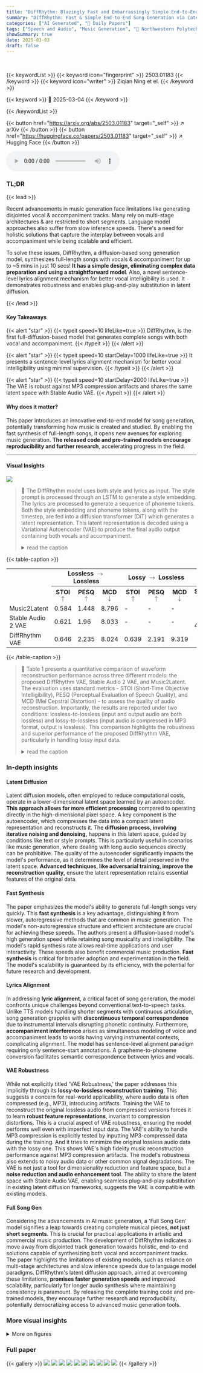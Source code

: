 ```yaml
---
title: "DiffRhythm: Blazingly Fast and Embarrassingly Simple End-to-End Full-Length Song Generation with Latent Diffusion"
summary: "DiffRhythm: Fast & Simple End-to-End Song Generation via Latent Diffusion, creating full songs (4+ mins) with vocal & accompaniment in seconds!"
categories: ["AI Generated", "🤗 Daily Papers"]
tags: ["Speech and Audio", "Music Generation", "🏢 Northwestern Polytechnical University",]
showSummary: true
date: 2025-03-03
draft: false
---
```


<br>

{{< keywordList >}}
{{< keyword icon="fingerprint" >}} 2503.01183 {{< /keyword >}}
{{< keyword icon="writer" >}} Ziqian Ning et el. {{< /keyword >}}
 
{{< keyword >}} 🤗 2025-03-04 {{< /keyword >}}
 
{{< /keywordList >}}

{{< button href="https://arxiv.org/abs/2503.01183" target="_self" >}}
↗ arXiv
{{< /button >}}
{{< button href="https://huggingface.co/papers/2503.01183" target="_self" >}}
↗ Hugging Face
{{< /button >}}



<audio controls>
    <source src="https://ai-paper-reviewer.com/2503.01183/podcast.wav" type="audio/wav">
    Your browser does not support the audio element.
</audio>


### TL;DR


{{< lead >}}

Recent advancements in music generation face limitations like generating disjointed vocal & accompaniment tracks. Many rely on multi-stage architectures & are restricted to short segments. Language model approaches also suffer from slow inference speeds. There's a need for holistic solutions that capture the interplay between vocals and accompaniment while being scalable and efficient.



To solve these issues, DiffRhythm, a diffusion-based song generation model, synthesizes full-length songs with vocals & accompaniment for up to ~5 mins in just 10 secs! **It has a simple design, eliminating complex data preparation and using a straightforward model**. Also, a novel sentence-level lyrics alignment mechanism for better vocal intelligibility is used. It demonstrates robustness and enables plug-and-play substitution in latent diffusion.

{{< /lead >}}


#### Key Takeaways

{{< alert "star" >}}
{{< typeit speed=10 lifeLike=true >}} DiffRhythm, is the first full-diffusion-based model that generates complete songs with both vocal and accompaniment. {{< /typeit >}}
{{< /alert >}}

{{< alert "star" >}}
{{< typeit speed=10 startDelay=1000 lifeLike=true >}} It presents a sentence-level lyrics alignment mechanism for better vocal intelligibility using minimal supervision. {{< /typeit >}}
{{< /alert >}}

{{< alert "star" >}}
{{< typeit speed=10 startDelay=2000 lifeLike=true >}} The VAE is robust against MP3 compression artifacts and shares the same latent space with Stable Audio VAE. {{< /typeit >}}
{{< /alert >}}

#### Why does it matter?
This paper introduces an innovative end-to-end model for song generation, potentially transforming how music is created and studied. By enabling the fast synthesis of full-length songs, it opens new avenues for exploring music generation. **The released code and pre-trained models encourage reproducibility and further research**, accelerating progress in the field.

------
#### Visual Insights



![](https://arxiv.org/html/2503.01183/x1.png)

> 🔼 The DiffRhythm model uses both style and lyrics as input. The style prompt is processed through an LSTM to generate a style embedding. The lyrics are processed to generate a sequence of phoneme tokens.  Both the style embedding and phoneme tokens, along with the timestep, are fed into a diffusion transformer (DiT) which generates a latent representation. This latent representation is decoded using a Variational Autoencoder (VAE) to produce the final audio output containing both vocals and accompaniment. 
> <details>
> <summary>read the caption</summary>
> Figure 1: Architecture of DiffRhythm. The style and lyrics are used as external control signals, which are preprocessed to get the style embedding and lyrics token, input to DiT to generate latent, and subsequently go through the VAE decoder to generate the audio.
> </details>





{{< table-caption >}}
<table class="ltx_tabular ltx_guessed_headers ltx_align_middle" id="S3.T1.8.8">
<tbody class="ltx_tbody">
<tr class="ltx_tr" id="S3.T1.2.2.2">
<td class="ltx_td ltx_border_t" id="S3.T1.2.2.2.3" style="padding-top:2pt;padding-bottom:2pt;"></td>
<th class="ltx_td ltx_align_center ltx_th ltx_th_column ltx_border_t" colspan="3" id="S3.T1.1.1.1.1" style="padding-top:2pt;padding-bottom:2pt;">Lossless <math alttext="\rightarrow" class="ltx_Math" display="inline" id="S3.T1.1.1.1.1.m1.1"><semantics id="S3.T1.1.1.1.1.m1.1a"><mo id="S3.T1.1.1.1.1.m1.1.1" stretchy="false" xref="S3.T1.1.1.1.1.m1.1.1.cmml">→</mo><annotation-xml encoding="MathML-Content" id="S3.T1.1.1.1.1.m1.1b"><ci id="S3.T1.1.1.1.1.m1.1.1.cmml" xref="S3.T1.1.1.1.1.m1.1.1">→</ci></annotation-xml><annotation encoding="application/x-tex" id="S3.T1.1.1.1.1.m1.1c">\rightarrow</annotation><annotation encoding="application/x-llamapun" id="S3.T1.1.1.1.1.m1.1d">→</annotation></semantics></math> Lossless</th>
<th class="ltx_td ltx_align_center ltx_th ltx_th_column ltx_border_t" colspan="3" id="S3.T1.2.2.2.2" style="padding-top:2pt;padding-bottom:2pt;">Lossy <math alttext="\rightarrow" class="ltx_Math" display="inline" id="S3.T1.2.2.2.2.m1.1"><semantics id="S3.T1.2.2.2.2.m1.1a"><mo id="S3.T1.2.2.2.2.m1.1.1" stretchy="false" xref="S3.T1.2.2.2.2.m1.1.1.cmml">→</mo><annotation-xml encoding="MathML-Content" id="S3.T1.2.2.2.2.m1.1b"><ci id="S3.T1.2.2.2.2.m1.1.1.cmml" xref="S3.T1.2.2.2.2.m1.1.1">→</ci></annotation-xml><annotation encoding="application/x-tex" id="S3.T1.2.2.2.2.m1.1c">\rightarrow</annotation><annotation encoding="application/x-llamapun" id="S3.T1.2.2.2.2.m1.1d">→</annotation></semantics></math> Lossless</th>
<th class="ltx_td ltx_th ltx_th_column ltx_border_t" id="S3.T1.2.2.2.4" style="padding-top:2pt;padding-bottom:2pt;"></th>
<th class="ltx_td ltx_th ltx_th_column ltx_border_t" id="S3.T1.2.2.2.5" style="padding-top:2pt;padding-bottom:2pt;"></th>
<td class="ltx_td ltx_border_t" id="S3.T1.2.2.2.6" style="padding-top:2pt;padding-bottom:2pt;"></td>
</tr>
<tr class="ltx_tr" id="S3.T1.8.8.8">
<td class="ltx_td" id="S3.T1.8.8.8.7" style="padding-top:2pt;padding-bottom:2pt;"></td>
<th class="ltx_td ltx_align_center ltx_th ltx_th_column ltx_border_t" id="S3.T1.3.3.3.1" style="padding-top:2pt;padding-bottom:2pt;">STOI<math alttext="\uparrow" class="ltx_Math" display="inline" id="S3.T1.3.3.3.1.m1.1"><semantics id="S3.T1.3.3.3.1.m1.1a"><mo id="S3.T1.3.3.3.1.m1.1.1" stretchy="false" xref="S3.T1.3.3.3.1.m1.1.1.cmml">↑</mo><annotation-xml encoding="MathML-Content" id="S3.T1.3.3.3.1.m1.1b"><ci id="S3.T1.3.3.3.1.m1.1.1.cmml" xref="S3.T1.3.3.3.1.m1.1.1">↑</ci></annotation-xml><annotation encoding="application/x-tex" id="S3.T1.3.3.3.1.m1.1c">\uparrow</annotation><annotation encoding="application/x-llamapun" id="S3.T1.3.3.3.1.m1.1d">↑</annotation></semantics></math>
</th>
<th class="ltx_td ltx_align_center ltx_th ltx_th_column ltx_border_t" id="S3.T1.4.4.4.2" style="padding-top:2pt;padding-bottom:2pt;">PESQ<math alttext="\uparrow" class="ltx_Math" display="inline" id="S3.T1.4.4.4.2.m1.1"><semantics id="S3.T1.4.4.4.2.m1.1a"><mo id="S3.T1.4.4.4.2.m1.1.1" stretchy="false" xref="S3.T1.4.4.4.2.m1.1.1.cmml">↑</mo><annotation-xml encoding="MathML-Content" id="S3.T1.4.4.4.2.m1.1b"><ci id="S3.T1.4.4.4.2.m1.1.1.cmml" xref="S3.T1.4.4.4.2.m1.1.1">↑</ci></annotation-xml><annotation encoding="application/x-tex" id="S3.T1.4.4.4.2.m1.1c">\uparrow</annotation><annotation encoding="application/x-llamapun" id="S3.T1.4.4.4.2.m1.1d">↑</annotation></semantics></math>
</th>
<th class="ltx_td ltx_align_center ltx_th ltx_th_column ltx_border_t" id="S3.T1.5.5.5.3" style="padding-top:2pt;padding-bottom:2pt;">MCD<math alttext="\downarrow" class="ltx_Math" display="inline" id="S3.T1.5.5.5.3.m1.1"><semantics id="S3.T1.5.5.5.3.m1.1a"><mo id="S3.T1.5.5.5.3.m1.1.1" stretchy="false" xref="S3.T1.5.5.5.3.m1.1.1.cmml">↓</mo><annotation-xml encoding="MathML-Content" id="S3.T1.5.5.5.3.m1.1b"><ci id="S3.T1.5.5.5.3.m1.1.1.cmml" xref="S3.T1.5.5.5.3.m1.1.1">↓</ci></annotation-xml><annotation encoding="application/x-tex" id="S3.T1.5.5.5.3.m1.1c">\downarrow</annotation><annotation encoding="application/x-llamapun" id="S3.T1.5.5.5.3.m1.1d">↓</annotation></semantics></math>
</th>
<th class="ltx_td ltx_align_center ltx_th ltx_th_column ltx_border_t" id="S3.T1.6.6.6.4" style="padding-top:2pt;padding-bottom:2pt;">STOI<math alttext="\uparrow" class="ltx_Math" display="inline" id="S3.T1.6.6.6.4.m1.1"><semantics id="S3.T1.6.6.6.4.m1.1a"><mo id="S3.T1.6.6.6.4.m1.1.1" stretchy="false" xref="S3.T1.6.6.6.4.m1.1.1.cmml">↑</mo><annotation-xml encoding="MathML-Content" id="S3.T1.6.6.6.4.m1.1b"><ci id="S3.T1.6.6.6.4.m1.1.1.cmml" xref="S3.T1.6.6.6.4.m1.1.1">↑</ci></annotation-xml><annotation encoding="application/x-tex" id="S3.T1.6.6.6.4.m1.1c">\uparrow</annotation><annotation encoding="application/x-llamapun" id="S3.T1.6.6.6.4.m1.1d">↑</annotation></semantics></math>
</th>
<th class="ltx_td ltx_align_center ltx_th ltx_th_column ltx_border_t" id="S3.T1.7.7.7.5" style="padding-top:2pt;padding-bottom:2pt;">PESQ<math alttext="\uparrow" class="ltx_Math" display="inline" id="S3.T1.7.7.7.5.m1.1"><semantics id="S3.T1.7.7.7.5.m1.1a"><mo id="S3.T1.7.7.7.5.m1.1.1" stretchy="false" xref="S3.T1.7.7.7.5.m1.1.1.cmml">↑</mo><annotation-xml encoding="MathML-Content" id="S3.T1.7.7.7.5.m1.1b"><ci id="S3.T1.7.7.7.5.m1.1.1.cmml" xref="S3.T1.7.7.7.5.m1.1.1">↑</ci></annotation-xml><annotation encoding="application/x-tex" id="S3.T1.7.7.7.5.m1.1c">\uparrow</annotation><annotation encoding="application/x-llamapun" id="S3.T1.7.7.7.5.m1.1d">↑</annotation></semantics></math>
</th>
<th class="ltx_td ltx_align_center ltx_th ltx_th_column ltx_border_t" id="S3.T1.8.8.8.6" style="padding-top:2pt;padding-bottom:2pt;">MCD<math alttext="\downarrow" class="ltx_Math" display="inline" id="S3.T1.8.8.8.6.m1.1"><semantics id="S3.T1.8.8.8.6.m1.1a"><mo id="S3.T1.8.8.8.6.m1.1.1" stretchy="false" xref="S3.T1.8.8.8.6.m1.1.1.cmml">↓</mo><annotation-xml encoding="MathML-Content" id="S3.T1.8.8.8.6.m1.1b"><ci id="S3.T1.8.8.8.6.m1.1.1.cmml" xref="S3.T1.8.8.8.6.m1.1.1">↓</ci></annotation-xml><annotation encoding="application/x-tex" id="S3.T1.8.8.8.6.m1.1c">\downarrow</annotation><annotation encoding="application/x-llamapun" id="S3.T1.8.8.8.6.m1.1d">↓</annotation></semantics></math>
</th>
<th class="ltx_td ltx_align_center ltx_th ltx_th_column" id="S3.T1.8.8.8.8" style="padding-top:2pt;padding-bottom:2pt;">Sampling Rate</th>
<th class="ltx_td ltx_align_center ltx_th ltx_th_column" id="S3.T1.8.8.8.9" style="padding-top:2pt;padding-bottom:2pt;">Frame Rate</th>
<th class="ltx_td ltx_align_center ltx_th ltx_th_column" id="S3.T1.8.8.8.10" style="padding-top:2pt;padding-bottom:2pt;">Latent Channels</th>
</tr>
<tr class="ltx_tr" id="S3.T1.8.8.9.1">
<td class="ltx_td ltx_align_left ltx_border_t" id="S3.T1.8.8.9.1.1" style="padding-top:2pt;padding-bottom:2pt;">Music2Latent</td>
<td class="ltx_td ltx_align_center ltx_border_t" id="S3.T1.8.8.9.1.2" style="padding-top:2pt;padding-bottom:2pt;">0.584</td>
<td class="ltx_td ltx_align_center ltx_border_t" id="S3.T1.8.8.9.1.3" style="padding-top:2pt;padding-bottom:2pt;">1.448</td>
<td class="ltx_td ltx_align_center ltx_border_t" id="S3.T1.8.8.9.1.4" style="padding-top:2pt;padding-bottom:2pt;">8.796</td>
<td class="ltx_td ltx_align_center ltx_border_t" id="S3.T1.8.8.9.1.5" style="padding-top:2pt;padding-bottom:2pt;">-</td>
<td class="ltx_td ltx_align_center ltx_border_t" id="S3.T1.8.8.9.1.6" style="padding-top:2pt;padding-bottom:2pt;">-</td>
<td class="ltx_td ltx_align_center ltx_border_t" id="S3.T1.8.8.9.1.7" style="padding-top:2pt;padding-bottom:2pt;">-</td>
<td class="ltx_td ltx_align_center ltx_border_b ltx_border_t" id="S3.T1.8.8.9.1.8" rowspan="3" style="padding-top:2pt;padding-bottom:2pt;"><span class="ltx_text" id="S3.T1.8.8.9.1.8.1">44.1 kHz</span></td>
<td class="ltx_td ltx_align_center ltx_border_t" id="S3.T1.8.8.9.1.9" style="padding-top:2pt;padding-bottom:2pt;">10 Hz</td>
<td class="ltx_td ltx_align_center ltx_border_b ltx_border_t" id="S3.T1.8.8.9.1.10" rowspan="3" style="padding-top:2pt;padding-bottom:2pt;"><span class="ltx_text" id="S3.T1.8.8.9.1.10.1">64</span></td>
</tr>
<tr class="ltx_tr" id="S3.T1.8.8.10.2">
<td class="ltx_td ltx_align_left" id="S3.T1.8.8.10.2.1" style="padding-top:2pt;padding-bottom:2pt;">Stable Audio 2 VAE</td>
<td class="ltx_td ltx_align_center" id="S3.T1.8.8.10.2.2" style="padding-top:2pt;padding-bottom:2pt;">0.621</td>
<td class="ltx_td ltx_align_center" id="S3.T1.8.8.10.2.3" style="padding-top:2pt;padding-bottom:2pt;">1.96</td>
<td class="ltx_td ltx_align_center" id="S3.T1.8.8.10.2.4" style="padding-top:2pt;padding-bottom:2pt;">8.033</td>
<td class="ltx_td ltx_align_center" id="S3.T1.8.8.10.2.5" style="padding-top:2pt;padding-bottom:2pt;">-</td>
<td class="ltx_td ltx_align_center" id="S3.T1.8.8.10.2.6" style="padding-top:2pt;padding-bottom:2pt;">-</td>
<td class="ltx_td ltx_align_center" id="S3.T1.8.8.10.2.7" style="padding-top:2pt;padding-bottom:2pt;">-</td>
<td class="ltx_td ltx_align_center" id="S3.T1.8.8.10.2.8" style="padding-top:2pt;padding-bottom:2pt;">21.5 Hz</td>
</tr>
<tr class="ltx_tr" id="S3.T1.8.8.11.3">
<td class="ltx_td ltx_align_left ltx_border_b" id="S3.T1.8.8.11.3.1" style="padding-top:2pt;padding-bottom:2pt;">DiffRhythm VAE</td>
<td class="ltx_td ltx_align_center ltx_border_b" id="S3.T1.8.8.11.3.2" style="padding-top:2pt;padding-bottom:2pt;"><span class="ltx_text ltx_font_bold" id="S3.T1.8.8.11.3.2.1">0.646</span></td>
<td class="ltx_td ltx_align_center ltx_border_b" id="S3.T1.8.8.11.3.3" style="padding-top:2pt;padding-bottom:2pt;"><span class="ltx_text ltx_font_bold" id="S3.T1.8.8.11.3.3.1">2.235</span></td>
<td class="ltx_td ltx_align_center ltx_border_b" id="S3.T1.8.8.11.3.4" style="padding-top:2pt;padding-bottom:2pt;"><span class="ltx_text ltx_font_bold" id="S3.T1.8.8.11.3.4.1">8.024</span></td>
<td class="ltx_td ltx_align_center ltx_border_b" id="S3.T1.8.8.11.3.5" style="padding-top:2pt;padding-bottom:2pt;"><span class="ltx_text ltx_font_bold" id="S3.T1.8.8.11.3.5.1">0.639</span></td>
<td class="ltx_td ltx_align_center ltx_border_b" id="S3.T1.8.8.11.3.6" style="padding-top:2pt;padding-bottom:2pt;"><span class="ltx_text ltx_font_bold" id="S3.T1.8.8.11.3.6.1">2.191</span></td>
<td class="ltx_td ltx_align_center ltx_border_b" id="S3.T1.8.8.11.3.7" style="padding-top:2pt;padding-bottom:2pt;"><span class="ltx_text ltx_font_bold" id="S3.T1.8.8.11.3.7.1">9.319</span></td>
<td class="ltx_td ltx_align_center ltx_border_b" id="S3.T1.8.8.11.3.8" style="padding-top:2pt;padding-bottom:2pt;">21.5 Hz</td>
</tr>
</tbody>
</table>{{< /table-caption >}}

> 🔼 Table 1 presents a quantitative comparison of waveform reconstruction performance across three different models: the proposed DiffRhythm VAE, Stable Audio 2 VAE, and Music2Latent.  The evaluation uses standard metrics - STOI (Short-Time Objective Intelligibility), PESQ (Perceptual Evaluation of Speech Quality), and MCD (Mel Cepstral Distortion) - to assess the quality of audio reconstruction. Importantly, the results are reported under two conditions: lossless-to-lossless (input and output audio are both lossless) and lossy-to-lossless (input audio is compressed in MP3 format, output is lossless). This comparison highlights the robustness and superior performance of the proposed DiffRhythm VAE, particularly in handling lossy input data.
> <details>
> <summary>read the caption</summary>
> Table 1: Comparative evaluation of waveform reconstruction performance using objective metrics. STOI, PESQ, and MCD scores are reported for both lossless-to-lossless and lossy-to-lossless reconstruction.
> </details>





### In-depth insights


#### Latent Diffusion
Latent diffusion models, often employed to reduce computational costs, operate in a lower-dimensional latent space learned by an autoencoder. **This approach allows for more efficient processing** compared to operating directly in the high-dimensional pixel space. A key component is the autoencoder, which compresses the data into a compact latent representation and reconstructs it. The **diffusion process, involving iterative noising and denoising,** happens in this latent space, guided by conditions like text or style prompts. This is particularly useful in scenarios like music generation, where dealing with long audio sequences directly can be prohibitive. The quality of the autoencoder significantly impacts the model's performance, as it determines the level of detail preserved in the latent space. **Advanced techniques, like adversarial training, improve the reconstruction quality,** ensure the latent representation retains essential features of the original data.

#### Fast Synthesis
The paper emphasizes the model's ability to generate full-length songs very quickly. This **fast synthesis** is a key advantage, distinguishing it from slower, autoregressive methods that are common in music generation. The model's non-autoregressive structure and efficient architecture are crucial for achieving these speeds. The authors present a diffusion-based model's high generation speed while retaining song musicality and intelligibility. The model's rapid synthesis rate allows real-time applications and user interactivity. These speeds also benefit commercial music production. **Fast synthesis** is critical for broader adoption and experimentation in the field. The model's scalability is guaranteed by its efficiency, with the potential for future research and development.

#### Lyrics Alignment
In addressing **lyric alignment**, a critical facet of song generation, the model confronts unique challenges beyond conventional text-to-speech tasks. Unlike TTS models handling shorter segments with continuous articulation, song generation grapples with **discontinuous temporal correspondence** due to instrumental intervals disrupting phonetic continuity. Furthermore, **accompaniment interference** arises as simultaneous modeling of voice and accompaniment leads to words having varying instrumental contexts, complicating alignment. The model has sentence-level alignment paradigm requiring only sentence-start annotations. A grapheme-to-phoneme conversion facilitates semantic correspondence between lyrics and vocals.

#### VAE Robustness
While not explicitly titled 'VAE Robustness,' the paper addresses this implicitly through its **lossy-to-lossless reconstruction training**. This suggests a concern for real-world applicability, where audio data is often compressed (e.g., MP3), introducing artifacts. Training the VAE to reconstruct the original lossless audio from compressed versions forces it to learn **robust feature representations**, invariant to compression distortions. This is a crucial aspect of VAE robustness, ensuring the model performs well even with imperfect input data. The VAE's ability to handle MP3 compression is explicitly tested by inputting MP3-compressed data during the training. And it tries to minimize the original lossless audio data with the lossy one. This shows VAE's high fidelity music reconstruction performance against MP3 compression artifacts. The model's robustness also extends to noisy audio data or other common signal degradations. The VAE is not just a tool for dimensionality reduction and feature space, but a **noise reduction and audio enhancement tool**. The ability to share the latent space with Stable Audio VAE, enabling seamless plug-and-play substitution in existing latent diffusion frameworks, suggests the VAE is compatible with existing models.

#### Full Song Gen
Considering the advancements in AI music generation, a 'Full Song Gen' model signifies a leap towards creating complete musical pieces, **not just short segments**. This is crucial for practical applications in artistic and commercial music production. The development of DiffRhythm indicates a move away from disjointed track generation towards holistic, end-to-end solutions capable of synthesizing both vocal and accompaniment tracks. The paper highlights the limitations of existing models, such as reliance on multi-stage architectures and slow inference speeds due to language model paradigms. DiffRhythm's latent diffusion approach, aimed at overcoming these limitations, **promises faster generation speeds** and improved scalability, particularly for longer audio synthesis where maintaining consistency is paramount. By releasing the complete training code and pre-trained models, they encourage further research and reproducibility, potentially democratizing access to advanced music generation tools.


### More visual insights

<details>
<summary>More on figures
</summary>


![](https://arxiv.org/html/2503.01183/x2.png)

> 🔼 This figure illustrates the preprocessing steps involved in preparing the lyrics data for use in the DiffRhythm model.  The process begins with the lyrics, which are converted into phonemes using a grapheme-to-phoneme (G2P) converter. These phonemes are then aligned temporally with the corresponding timestamps of the music waveform. This alignment ensures that the generated vocals align with the music during song synthesis. The figure highlights the crucial role of this preprocessing step in ensuring that the model accurately produces synchronized vocals and accompaniment.
> <details>
> <summary>read the caption</summary>
> Figure 2: The data preprocessing pipeline of DiffRhythm. Lyrics go through G2P and are placed at the positions corresponding to their timestamps
> </details>



![](https://arxiv.org/html/2503.01183/extracted/6222909/figs/logit-norm.png)

> 🔼 This figure shows the probability density function (PDF) of the logit-normal distribution used for sampling timesteps in the diffusion process. The x-axis represents the timestep t, ranging from 0 to 1, and the y-axis shows the probability density. The curve demonstrates the distribution's characteristics: concentrated around the middle timesteps (around t = 0.5), indicating that the model focuses more on the challenging intermediate regions during training. The parameters m and s control the distribution's mean and standard deviation respectively, enabling bias toward either data or noise regions.
> <details>
> <summary>read the caption</summary>
> Figure 3: Logit-normal timestep distribution.
> </details>



![](https://arxiv.org/html/2503.01183/extracted/6222909/figs/flac.png)

> 🔼 This figure shows a spectrogram visualization comparing the proposed VAE with baseline models. (a) displays a spectrogram of lossless ground truth audio.  The figure highlights the effects of MP3 compression on audio and how the proposed VAE model is able to reconstruct the audio from the compressed version more accurately than a baseline model.
> <details>
> <summary>read the caption</summary>
> (a) GT (Lossless)
> </details>



![](https://arxiv.org/html/2503.01183/extracted/6222909/figs/mp3.png)

> 🔼 This figure shows a spectrogram of a ground truth song after being compressed using the MP3 format.  This visualization helps illustrate the effect of MP3 compression on audio quality, particularly highlighting the loss of high-frequency components and the introduction of artifacts, which is used to evaluate the VAE's ability to reconstruct high-quality audio even from compressed inputs.
> <details>
> <summary>read the caption</summary>
> (b) GT (MP3 Compressed)
> </details>



![](https://arxiv.org/html/2503.01183/extracted/6222909/figs/vae.png)

> 🔼 Spectrogram of an MP3-compressed audio clip reconstructed by the proposed Variational Autoencoder (VAE). The figure shows the effectiveness of the VAE in reconstructing audio from compressed data by visually comparing it to the ground truth (lossless and MP3-compressed versions). Boxed regions highlight specific areas for detailed analysis.
> <details>
> <summary>read the caption</summary>
> (c) Proposed VAE
> </details>



![](https://arxiv.org/html/2503.01183/extracted/6222909/figs/stable-audio.png)

> 🔼 The figure displays a spectrogram generated by Stable Audio 2 VAE model after reconstructing an MP3 compressed audio. This allows for visual comparison with other spectrograms, including the ground truth (lossless and MP3 compressed) and the spectrogram generated by the proposed VAE model in the paper.  The comparison highlights the performance of different models in reconstructing audio from MP3 compressed versions, focusing on high-frequency attenuation and mid-frequency hollowing effects.
> <details>
> <summary>read the caption</summary>
> (d) Stable Audio 2 VAE
> </details>



</details>






### Full paper

{{< gallery >}}
<img src="https://ai-paper-reviewer.com/2503.01183/1.png" class="grid-w50 md:grid-w33 xl:grid-w25" />
<img src="https://ai-paper-reviewer.com/2503.01183/2.png" class="grid-w50 md:grid-w33 xl:grid-w25" />
<img src="https://ai-paper-reviewer.com/2503.01183/3.png" class="grid-w50 md:grid-w33 xl:grid-w25" />
<img src="https://ai-paper-reviewer.com/2503.01183/4.png" class="grid-w50 md:grid-w33 xl:grid-w25" />
<img src="https://ai-paper-reviewer.com/2503.01183/5.png" class="grid-w50 md:grid-w33 xl:grid-w25" />
<img src="https://ai-paper-reviewer.com/2503.01183/6.png" class="grid-w50 md:grid-w33 xl:grid-w25" />
<img src="https://ai-paper-reviewer.com/2503.01183/7.png" class="grid-w50 md:grid-w33 xl:grid-w25" />
<img src="https://ai-paper-reviewer.com/2503.01183/8.png" class="grid-w50 md:grid-w33 xl:grid-w25" />
<img src="https://ai-paper-reviewer.com/2503.01183/9.png" class="grid-w50 md:grid-w33 xl:grid-w25" />
<img src="https://ai-paper-reviewer.com/2503.01183/10.png" class="grid-w50 md:grid-w33 xl:grid-w25" />
{{< /gallery >}}